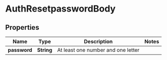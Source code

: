 # AuthResetpasswordBody

## Properties
Name | Type | Description | Notes
------------ | ------------- | ------------- | -------------
**password** | **String** | At least one number and one letter | 
